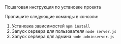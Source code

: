 Пошаговая инструкция по установке проекта

Пропишите следующие команды в консоли:
1. Установка зависимостей ```npm install``` 
2. Запуск сервера для пользователя ```node server.js```
3. Запуск сервера для админа ```node adminserver.js```
